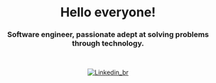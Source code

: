 <h1 align="center"> Hello everyone! </h1>
<h3 align="center"> Software engineer, passionate adept at solving problems through technology. </h3>
<br>

<!-- Contatos -->

<div align="center">
  
[![Linkedin_br](https://img.shields.io/badge/LinkedIn-0077B5?style=for-the-badge&logo=linkedin&logoColor=white)]([https://www.linkedin.com/in/bernardonacif](https://www.linkedin.com/in/leandro-citro-600bab32/)https://www.linkedin.com/in/leandro-citro-600bab32/)

